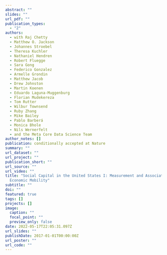 ```yaml
---
abstract: ""
slides: ""
url_pdf: ""
publication_types:
  - "2"
authors:
  - with Raj Chetty
  - Matthew O. Jackson
  - Johannes Stroebel
  - Theresa Kuchler
  - Nathaniel Hendren
  - Robert Fluegge
  - Sara Gong
  - Federico Gonzalez
  - Armelle Grondin
  - Matthew Jacob
  - Drew Johnston
  - Martin Koenen
  - Eduardo Laguna-Muggenburg
  - Florian Mudekereza
  - Tom Rutter
  - Wilbur Townsend
  - Ruby Zhang
  - Mike Bailey
  - Pablo Barberá
  - Monica Bhole
  - Nils Wernerfelt
  - and the Meta Core Data Science Team
author_notes: []
publication: conditionally accepted at Nature
summary: ""
url_dataset: ""
url_project: ""
publication_short: ""
url_source: ""
url_video: ""
title: "Social Capital in the United States I: Measurement and Associations with
  Economic Mobility"
subtitle: ""
doi: ""
featured: true
tags: []
projects: []
image:
  caption: ""
  focal_point: ""
  preview_only: false
date: 2022-05-17T22:05:31.097Z
url_slides: ""
publishDate: 2017-01-01T00:00:00Z
url_poster: ""
url_code: ""
---
```

